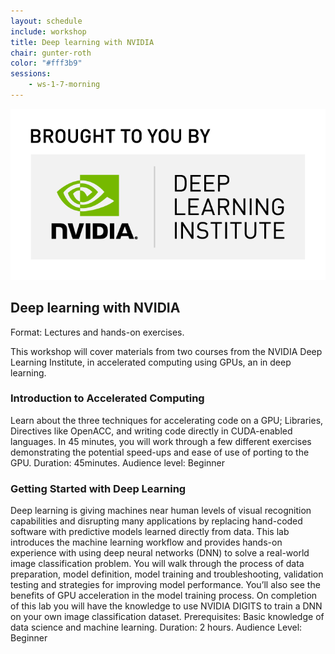 ```yaml
---
layout: schedule
include: workshop
title: Deep learning with NVIDIA
chair: gunter-roth
color: "#fff3b9"
sessions:
    - ws-1-7-morning
---
```


<a href="https://www.nvidia.co.uk/dli" target="_blank"><img class="img-reactive" src="/assets/img/logo/16_DeepLearningInstitute_Logo_R11-RGB_BroughToYouBy.png"></a>

## Deep learning with NVIDIA

Format: Lectures and hands-on exercises.

This workshop will cover materials from two courses from the NVIDIA Deep
Learning Institute, in accelerated computing using GPUs, an in deep learning.

### Introduction to Accelerated Computing

Learn about the three techniques for accelerating code on a GPU; Libraries,
Directives like OpenACC, and writing code directly in CUDA-enabled languages. In
45 minutes, you will work through a few different exercises demonstrating the
potential speed-ups and ease of use of porting to the GPU. Duration: 45minutes.
Audience level: Beginner

### Getting Started with Deep Learning

Deep learning is giving  machines near human levels of visual recognition
capabilities and disrupting many applications by replacing hand-coded software
with predictive models learned directly from data. This lab introduces the
machine learning workflow and provides hands-on experience with using deep
neural networks (DNN) to solve a real-world image classification problem. You
will walk through the process of data preparation, model definition, model
training and troubleshooting, validation testing and strategies for improving
model performance. You’ll also see the benefits of GPU acceleration in the model
training process. On completion of this lab you will have the knowledge to use
NVIDIA DIGITS to train a DNN on your own image classification dataset.
Prerequisites: Basic knowledge of data science and machine learning. Duration: 2
hours. Audience Level: Beginner
